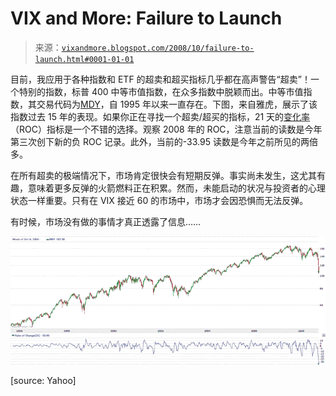 <!--yml

category: 未分类

日期：2024-05-18 18:22:40

-->

# VIX and More: Failure to Launch

> 来源：[`vixandmore.blogspot.com/2008/10/failure-to-launch.html#0001-01-01`](http://vixandmore.blogspot.com/2008/10/failure-to-launch.html#0001-01-01)

目前，我应用于各种指数和 ETF 的超卖和超买指标几乎都在高声警告“超卖”！一个特别的指数，标普 400 中等市值指数，在众多指数中脱颖而出。中等市值指数，其交易代码为[MDY](http://finance.yahoo.com/q?s=MDY)，自 1995 年以来一直存在。下图，来自雅虎，展示了该指数过去 15 年的表现。如果你正在寻找一个超卖/超买的指标，21 天的[变化率](http://vixandmore.blogspot.com/search/label/rate%20of%20change)（ROC）指标是一个不错的选择。观察 2008 年的 ROC，注意当前的读数是今年第三次创下新的负 ROC 记录。此外，当前的-33.95 读数是今年之前所见的两倍多。

在所有超卖的极端情况下，市场肯定很快会有短期反弹。事实尚未发生，这尤其有趣，意味着更多反弹的火箭燃料正在积累。然而，未能启动的状况与投资者的心理状态一样重要。只有在 VIX 接近 60 的市场中，市场才会因恐惧而无法反弹。

有时候，市场没有做的事情才真正透露了信息……

![](img/fe3444f6a836555042bdcf6830eb4417.png)

[source: Yahoo]
